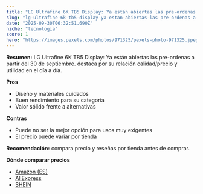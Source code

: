 ```yaml
---
title: "LG Ultrafine 6K TB5 Display: Ya están abiertas las pre-ordenas a partir del 30 de septiembre."
slug: "lg-ultrafine-6k-tb5-display-ya-estan-abiertas-las-pre-ordenas-a-partir-del-30-de"
date: "2025-09-30T06:32:51.690Z"
niche: "tecnologia"
score: 1
hero: "https://images.pexels.com/photos/971325/pexels-photo-971325.jpeg?auto=compress&cs=tinysrgb&fit=crop&h=627&w=1200&auto=compress&cs=tinysrgb&w=1200&h=675&fit=crop"
---
```


**Resumen:** LG Ultrafine 6K TB5 Display: Ya están abiertas las pre-ordenas a partir del 30 de septiembre. destaca por su relación calidad/precio y utilidad en el día a día.

**Pros**
- Diseño y materiales cuidados
- Buen rendimiento para su categoría
- Valor sólido frente a alternativas

**Contras**
- Puede no ser la mejor opción para usos muy exigentes
- El precio puede variar por tienda

**Recomendación:** compara precio y reseñas por tienda antes de comprar.

**Dónde comparar precios**
- [Amazon (ES)](https://www.amazon.es/s?k=LG%20Ultrafine%206K%20TB5%20Display%3A%20Ya%20est%C3%A1n%20abiertas%20las%20pre-ordenas%20a%20partir%20del%2030%20de%20septiembre.&tag=teknovashop25-21)
- [AliExpress](https://www.aliexpress.com/wholesale?SearchText=LG%20Ultrafine%206K%20TB5%20Display%3A%20Ya%20est%C3%A1n%20abiertas%20las%20pre-ordenas%20a%20partir%20del%2030%20de%20septiembre.)
- [SHEIN](https://www.shein.com/pdsearch/LG%20Ultrafine%206K%20TB5%20Display%3A%20Ya%20est%C3%A1n%20abiertas%20las%20pre-ordenas%20a%20partir%20del%2030%20de%20septiembre.)